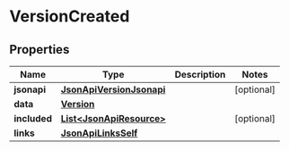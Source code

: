 
# VersionCreated

## Properties
Name | Type | Description | Notes
------------ | ------------- | ------------- | -------------
**jsonapi** | [**JsonApiVersionJsonapi**](JsonApiVersionJsonapi.md) |  |  [optional]
**data** | [**Version**](Version.md) |  | 
**included** | [**List&lt;JsonApiResource&gt;**](JsonApiResource.md) |  |  [optional]
**links** | [**JsonApiLinksSelf**](JsonApiLinksSelf.md) |  | 



